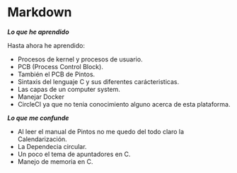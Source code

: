 # Markdown
<strong><em>Lo que he aprendido</em></strong>
<p>Hasta ahora he aprendido:</>
 
 * Procesos de kernel y procesos de usuario.
 * PCB (Process Control Block).
 * También el PCB de Pintos.
 * Sintaxis del lenguaje C y sus diferentes carácteristicas.
 * Las capas de un computer system.
 * Manejar Docker 
 * CircleCI ya que no tenia conocimiento alguno acerca de esta plataforma.
 
 <strong><em>Lo que me confunde</em></strong>
 * Al leer el manual de Pintos no me quedo del todo claro la Calendarización.
 * La Dependecia circular.
 * Un poco el tema de apuntadores en C.
 * Manejo de memoria en C.


